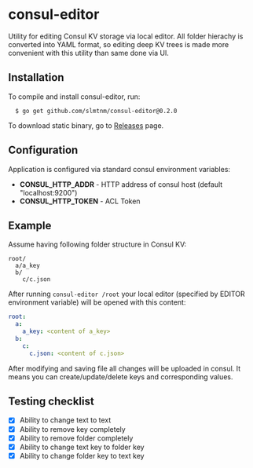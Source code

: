 # consul-editor

Utility for editing Consul KV storage via local editor. All folder 
hierachy is converted into YAML format, so editing deep KV trees is made 
more convenient with this utility than same done via UI.

## Installation
To compile and install consul-editor, run:
```console
  $ go get github.com/slmtnm/consul-editor@0.2.0
```

To download static binary, go to [Releases](https://github.com/slmtnm/consul-editor/releases) page.

## Configuration

Application is configured via standard consul environment variables:

* **CONSUL_HTTP_ADDR** - HTTP address of consul host (default "localhost:9200")
* **CONSUL_HTTP_TOKEN** - ACL Token

## Example
Assume having following folder structure in Consul KV:
```
root/
  a/a_key
  b/
    c/c.json
```

After running `consul-editor /root` your local editor (specified by 
EDITOR environment variable) will be opened with this content:
```yaml
root:
  a:
    a_key: <content of a_key>
  b:
    c:
      c.json: <content of c.json>
```

After modifying and saving file all changes will be uploaded in consul. It
means you can create/update/delete keys and corresponding values.

## Testing checklist

- [x] Ability to change text to text
- [x] Ability to remove key completely
- [x] Ability to remove folder completely
- [x] Ability to change text key to folder key
- [x] Ability to change folder key to text key
